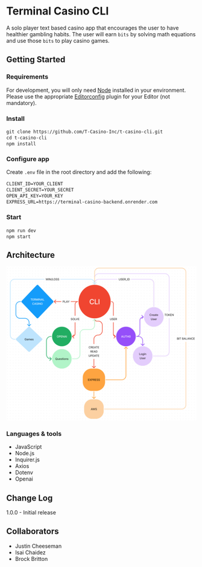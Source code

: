 # Terminal Casino CLI

A solo player text based casino app that encourages the user to have healthier gambling
habits. The user will earn `bits` by solving math equations and use those `bits`
to play casino games.

## Getting Started

### Requirements

For development, you will only need [Node](http://nodejs.org/) installed in your
environment.
Please use the appropriate [Editorconfig](http://editorconfig.org/) plugin for your
Editor (not mandatory).

### Install

    git clone https://github.com/T-Casino-Inc/t-casino-cli.git
    cd t-casino-cli
    npm install

### Configure app

Create `.env` file in the root directory and add the following:

```env
CLIENT_ID=YOUR_CLIENT
CLIENT_SECRET=YOUR_SECRET
OPEN_API_KEY=YOUR_KEY
EXPRESS_URL=https://terminal-casino-backend.onrender.com
```

### Start

    npm run dev
    npm start

## Architecture

![UML Diagram](./lib/assets/uml.png)

### Languages & tools

- JavaScript
- Node.js
- Inquirer.js
- Axios
- Dotenv
- Openai

## Change Log

1.0.0 - Initial release

## Collaborators

- Justin Cheeseman
- Isai Chaidez
- Brock Britton

